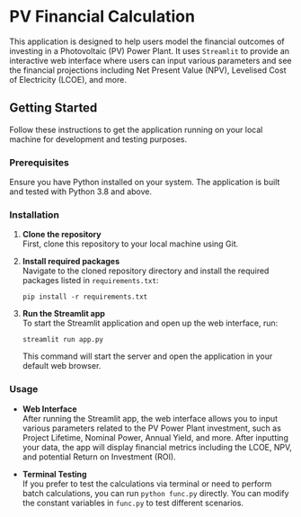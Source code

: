 # PV Financial Calculation

This application is designed to help users model the financial outcomes of investing in a Photovoltaic (PV) Power Plant. It uses `Streamlit` to provide an interactive web interface where users can input various parameters and see the financial projections including Net Present Value (NPV), Levelised Cost of Electricity (LCOE), and more.

## Getting Started

Follow these instructions to get the application running on your local machine for development and testing purposes.

### Prerequisites

Ensure you have Python installed on your system. The application is built and tested with Python 3.8 and above.

### Installation

1. **Clone the repository**  
   First, clone this repository to your local machine using Git.

2. **Install required packages**  
   Navigate to the cloned repository directory and install the required packages listed in `requirements.txt`:

   ```
   pip install -r requirements.txt
   ```

3. **Run the Streamlit app**  
   To start the Streamlit application and open up the web interface, run:

   ```
   streamlit run app.py
   ```

   This command will start the server and open the application in your default web browser.

### Usage

- **Web Interface**  
  After running the Streamlit app, the web interface allows you to input various parameters related to the PV Power Plant investment, such as Project Lifetime, Nominal Power, Annual Yield, and more. After inputting your data, the app will display financial metrics including the LCOE, NPV, and potential Return on Investment (ROI).

- **Terminal Testing**  
  If you prefer to test the calculations via terminal or need to perform batch calculations, you can run `python func.py` directly. You can modify the constant variables in `func.py` to test different scenarios.